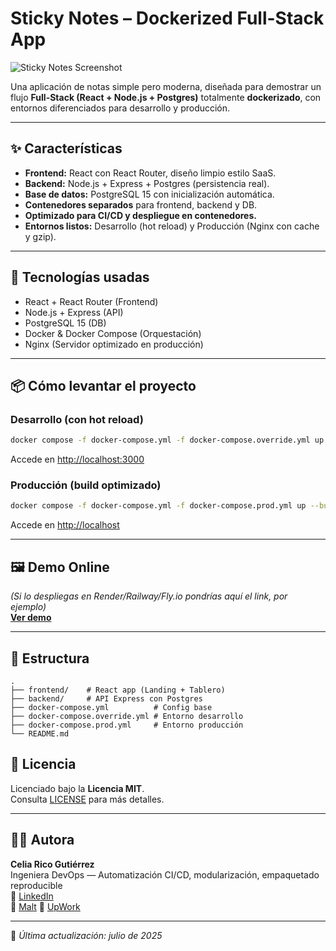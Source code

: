 # Sticky Notes – Dockerized Full-Stack App

![Sticky Notes Screenshot](./docs/screenshot.png)

Una aplicación de notas simple pero moderna, diseñada para demostrar un flujo **Full-Stack (React + Node.js + Postgres)** totalmente **dockerizado**, con entornos diferenciados para desarrollo y producción.

---

## ✨ Características

- **Frontend:** React con React Router, diseño limpio estilo SaaS.
- **Backend:** Node.js + Express + Postgres (persistencia real).
- **Base de datos:** PostgreSQL 15 con inicialización automática.
- **Contenedores separados** para frontend, backend y DB.
- **Optimizado para CI/CD y despliegue en contenedores.**
- **Entornos listos:** Desarrollo (hot reload) y Producción (Nginx con cache y gzip).

---

## 🚀 Tecnologías usadas
- React + React Router (Frontend)
- Node.js + Express (API)
- PostgreSQL 15 (DB)
- Docker & Docker Compose (Orquestación)
- Nginx (Servidor optimizado en producción)

---

## 📦 Cómo levantar el proyecto

### Desarrollo (con hot reload)
```bash
docker compose -f docker-compose.yml -f docker-compose.override.yml up
```
Accede en [http://localhost:3000](http://localhost:3000)

### Producción (build optimizado)
```bash
docker compose -f docker-compose.yml -f docker-compose.prod.yml up --build -d
```
Accede en [http://localhost](http://localhost)

---

## 🖼 Demo Online
*(Si lo despliegas en Render/Railway/Fly.io pondrías aquí el link, por ejemplo)*  
**[Ver demo](https://tudemo.com)**

---

## 📂 Estructura
```
.
├── frontend/    # React app (Landing + Tablero)
├── backend/     # API Express con Postgres
├── docker-compose.yml          # Config base
├── docker-compose.override.yml # Entorno desarrollo
├── docker-compose.prod.yml     # Entorno producción
└── README.md
```

## 📄 Licencia

Licenciado bajo la **Licencia MIT**.  
Consulta [LICENSE](LICENSE) para más detalles.

---

## 👩‍💻 Autora

**Celia Rico Gutiérrez**  
Ingeniera DevOps — Automatización CI/CD, modularización, empaquetado reproducible  
🔗 [LinkedIn](https://www.linkedin.com/in/celiaricogutierrez)  
🔗 [Malt](https://www.malt.es/profile/celiaricogutierrez)
🔗 [UpWork](https://www.upwork.com/freelancers/~01898dfb872ff48b7a?mp_source=share)

---

📅 _Última actualización: julio de 2025_